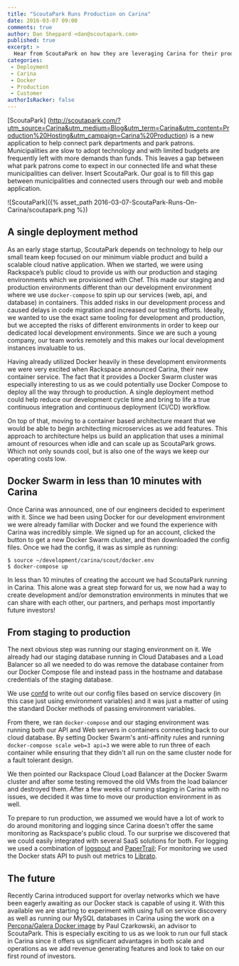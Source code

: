 ```yaml
---
title: "ScoutaPark Runs Production on Carina"
date: 2016-03-07 09:00
comments: true
author: Dan Sheppard <dan@scoutapark.com>
published: true
excerpt: >
  Hear from ScoutaPark on how they are leveraging Carina for their production application and what excites them most about the future of Carina.
categories:
 - Deployment
 - Carina
 - Docker
 - Production
 - Customer
authorIsRacker: false
---
```


[ScoutaPark] (http://scoutapark.com/?utm_source=Carina&utm_medium=Blog&utm_term=Carina&utm_content=Production%20Hosting&utm_campaign=Carina%20Production) is a new application to help connect park departments and park patrons. Municipalities are slow to adopt technology and with limited budgets are frequently left with more demands than funds. This leaves a gap between what park patrons come to expect in our connected life and what these municipalities can deliver. Insert ScoutaPark. Our goal is to fill this gap between municipalities and connected users through our web and mobile application.

![ScoutaPark]({% asset_path 2016-03-07-ScoutaPark-Runs-On-Carina/scoutapark.png %})

## A single deployment method

As an early stage startup, ScoutaPark depends on technology to help our small team keep focused on our minimum viable product and build a scalable cloud native application. When we started, we were using Rackspace’s public cloud to provide us with our production and staging environments which we provisioned with Chef. This made our staging and production environments different than our development environment where we use `docker-compose` to spin up our services (web, api, and database) in containers. This added risks in our development process and caused delays in code migration and increased our testing efforts. Ideally, we wanted to use the exact same tooling for development and production, but we accepted the risks of different environments in order to keep our dedicated local development environments. Since we are such a young company, our team works remotely and this makes our local development instances invaluable to us.

Having already utilized Docker heavily in these development environments we were very excited when Rackspace announced Carina, their new container service. The fact that it provides a Docker Swarm cluster was especially interesting to us as we could potentially use Docker Compose to deploy all the way through to production. A single deployment method could help reduce our development cycle time and bring to life a true continuous integration and continuous deployment (CI/CD) workflow.

On top of that, moving to a container based architecture meant that we would be able to begin architecting microservices as we add features. This approach to architecture helps us build an application that uses a minimal amount of resources when idle and can scale up as ScoutaPark grows. Which not only sounds cool, but is also one of the ways we keep our operating costs low.

## Docker Swarm in less than 10 minutes with Carina

Once Carina was announced, one of our engineers decided to experiment with it. Since we had been using Docker for our development environment we were already familiar with Docker and we found the experience with Carina was incredibly simple. We signed up for an account, clicked the button to get a new Docker Swarm cluster, and then downloaded the config files.  Once we had the config, it was as simple as running:

```
$ source ~/development/carina/scout/docker.env
$ docker-compose up
```

In less than 10 minutes of creating the account we had ScoutaPark running in Carina. This alone was a great step forward for us, we now had a way to create development and/or demonstration environments in minutes that we can share with each other, our partners, and perhaps most importantly future investors!

## From staging to production

The next obvious step was running our staging environment on it. We already had our staging database running in Cloud Databases and a Load Balancer so all we needed to do was remove the database container from our Docker Compose file and instead pass in the hostname and database credentials of the staging database.

We use [confd](https://github.com/kelseyhightower/confd) to write out our config files based on service discovery (in this case just using environment variables) and it was just a matter of using the standard Docker methods of passing environment variables.

From there, we ran `docker-compose` and our staging environment was running both our API and Web servers in containers connecting back to our cloud database.  By setting Docker Swarm's anti-affinity rules and running `docker-compose scale web=3 api=3` we were able to run three of each container while ensuring that they didn't all run on the same cluster node for a fault tolerant design.

We then pointed our Rackspace Cloud Load Balancer at the Docker Swarm cluster and after some testing removed the old VMs from the load balancer and destroyed them. After a few weeks of running staging in Carina with no issues, we decided it was time to move our production environment in as well.

To prepare to run production, we assumed we would have a lot of work to do around monitoring and logging since Carina doesn't offer the same monitoring as Rackspace's public cloud. To our surprise we discovered that we could easily integrated with several SaaS solutions for both. For logging we used a combination of [logspout](https://github.com/gliderlabs/logspout) and [PaperTrail](https://papertrailapp.com); For monitoring we used the Docker stats API to push out metrics to [Librato](librato.com).

## The future

Recently Carina introduced support for overlay networks which we have been eagerly awaiting as our Docker stack is capable of using it. With this available we are starting to experiment with using full on service discovery as well as running our MySQL databases in Carina using the work on a [Percona/Galera Docker image](https://hub.docker.com/r/paulczar/percona-galera/) by Paul Czarkowski, an advisor to ScoutaPark. This is especially exciting to us as we look to run our full stack in Carina since it offers us significant advantages in both scale and operations as we add revenue generating features and look to take on our first round of investors.
